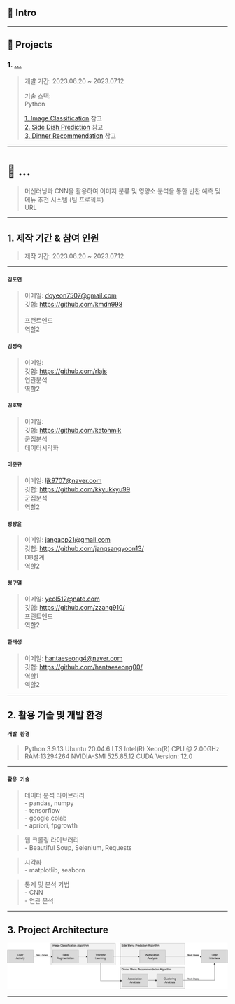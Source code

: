 ## :pushpin: Intro
>   

---

## :pushpin: Projects
### 1. [...](https://github.com/hantaeseong00/Acorn_Final_Proj)
>
>개발 기간: 2023.06.20 ~ 2023.07.12
>  
>기술 스택:  
>Python
>  
>[1. Image Classification](https://github.com/hantaeseong00/Acorn_Final_Proj/tree/main/Source%20Code/1.%20Image%20Classification) 참고   
>[2. Side Dish Prediction](https://github.com/hantaeseong00/Acorn_Final_Proj/tree/main/Source%20Code/2.%20Side%20Dish%20Prediction) 참고   
>[3. Dinner Recommendation](https://github.com/hantaeseong00/Acorn_Final_Proj/tree/main/Source%20Code/3.%20Dinner%20Recommendation) 참고   

---

# :pushpin: ...
>머신러닝과 CNN을 활용하여 이미지 분류 및 영양소 분석을 통한 반찬 예측 및 메뉴 추천 시스템 (팀 프로젝트)  
>URL   

---

## 1. 제작 기간 & 참여 인원
>제작 기간: 2023.06.20 ~ 2023.07.12   

---

#### `김도연`
>이메일: doyeon7507@gmail.com<br>
>깃헙: https://github.com/kmdn998 <br>  
>프런트엔드<br>
>역할2   <br>

#### `김정숙`
>이메일: <br>
>깃헙: https://github.com/rlajs   <br>
>연관분석<br>
>역할2<br>

#### `김호탁`
>이메일: <br>
>깃헙: https://github.com/katohmik<br>
>군집분석<br>
>데이터시각화<br>

#### `이준규`
>이메일: ljk9707@naver.com<br>
>깃헙: https://github.com/kkyukkyu99<br>
>군집분석<br>
>역할2<br>

#### `정상윤`
>이메일: jangapp21@gmail.com<br>
>깃헙: https://github.com/jangsangyoon13/<br>
>DB설계<br>
>역할2<br>

#### `정구열`
>이메일: yeol512@nate.com<br>
>깃헙: https://github.com/zzang910/<br>
>프런트엔드<br>
>역할2<br>

#### `한태성`
>이메일: hantaeseong4@naver.com<br>
>깃헙: https://github.com/hantaeseong00/<br>
>역할1<br>
>역할2<br>

---

## 2. 활용 기술 및 개발 환경
#### `개발 환경`
>Python 3.9.13
>Ubuntu 20.04.6 LTS 
>Intel(R) Xeon(R) CPU @ 2.00GHz
>RAM:13294264
>NVIDIA-SMI 525.85.12
>CUDA Version: 12.0

---

#### `활용 기술`
>데이터 분석 라이브러리   <br>
	- pandas, numpy   <br>
	- tensorflow   <br>
	- google.colab   <br>
	- apriori, fpgrowth   <br>
	
>웹 크롤링 라이브러리   <br>
	- Beautiful Soup, Selenium,	Requests    <br>
	
>시각화<br>
	- matplotlib, seaborn   <br>
	
>통계 및 분석 기법   <br>
	- CNN   <br>
	- 연관 분석   <br>

---

## 3. Project Architecture
![](./Files/img/Acon_Fin_Proj_Architecture.png)

---
